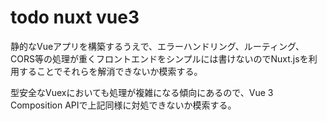 # todo nuxt vue3

静的なVueアプリを構築するうえで、エラーハンドリング、ルーティング、CORS等の処理が重くフロントエンドをシンプルには書けないのでNuxt.jsを利用することでそれらを解消できないか模索する。

型安全なVuexにおいても処理が複雑になる傾向にあるので、Vue 3 Composition APIで上記同様に対処できないか模索する。
